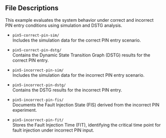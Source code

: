 ## File Descriptions 

This example evaluates the system behavior under correct and incorrect PIN entry conditions using simulation and DSTG analysis.

- `pin5-correct-pin-sim/`  
  Includes the simulation data for the correct PIN entry scenario.

- `pin5-correct-pin-dstg/`  
  Contains the Dynamic State Transition Graph (DSTG) results for the correct PIN entry.

- `pin5-incorrect-pin-sim/`  
  Includes the simulation data for the incorrect PIN entry scenario.

- `pin5-incorrect-pin-dstg/`  
  Contains the DSTG results for the incorrect PIN entry.

- `pin5-incorrect-pin-fis/`  
  Documents the Fault Injection State (FIS) derived from the incorrect PIN experiment.

- `pin5-incorrect-pin-fit/`  
  Stores the Fault Injection Time (FIT), identifying the critical time point for fault injection under incorrect PIN input.

